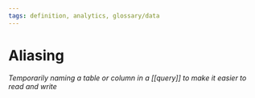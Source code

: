 ```yaml
---
tags: definition, analytics, glossary/data
---
```

#  Aliasing
*Temporarily naming a table or column in a [[query]] to make it easier to read and write*
